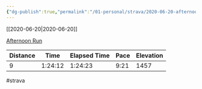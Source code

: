 ```yaml
---
{"dg-publish":true,"permalink":"/01-personal/strava/2020-06-20-afternoon-run/"}
---
```



[[2020-06-20\|2020-06-20]]

[Afternoon Run](https://www.strava.com/activities/3646118502)

| Distance | Time    | Elapsed Time | Pace | Elevation |
| -------- | ------- | ------------ | ---- | --------- |
| 9        | 1:24:12 | 1:24:23      | 9:21 | 1457      |




#strava
